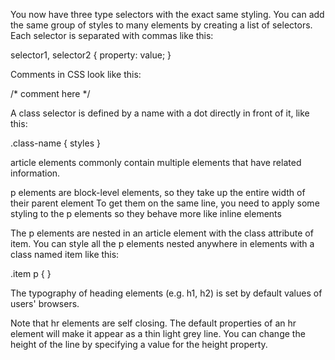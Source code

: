 You now have three type selectors with the exact same styling. You can add the same group of styles to many elements by creating a list of selectors. Each selector is separated with commas like this:

selector1, selector2 {
  property: value;
}

Comments in CSS look like this:

/* comment here */

A class selector is defined by a name with a dot directly in front of it, like this:

.class-name {
  styles
}

article elements commonly contain multiple elements that have related information.

 p elements are block-level elements, so they take up the entire width of their parent element
 To get them on the same line, you need to apply some styling to the p elements so they behave more like inline elements

 The p elements are nested in an article element with the class attribute of item. You can style all the p elements nested anywhere in elements with a class named item like this:

  .item p { }

  The typography of heading elements (e.g. h1, h2) is set by default values of users' browsers.

  Note that hr elements are self closing.
  The default properties of an hr element will make it appear as a thin light grey line. You can change the height of the line by specifying a value for the height property.